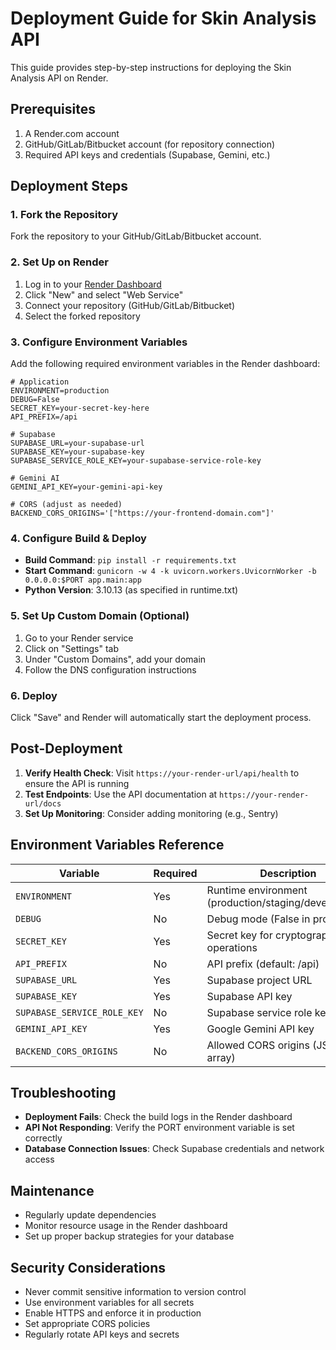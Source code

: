 # Deployment Guide for Skin Analysis API

This guide provides step-by-step instructions for deploying the Skin Analysis API on Render.

## Prerequisites

1. A Render.com account
2. GitHub/GitLab/Bitbucket account (for repository connection)
3. Required API keys and credentials (Supabase, Gemini, etc.)

## Deployment Steps

### 1. Fork the Repository

Fork the repository to your GitHub/GitLab/Bitbucket account.

### 2. Set Up on Render

1. Log in to your [Render Dashboard](https://dashboard.render.com/)
2. Click "New" and select "Web Service"
3. Connect your repository (GitHub/GitLab/Bitbucket)
4. Select the forked repository

### 3. Configure Environment Variables

Add the following required environment variables in the Render dashboard:

```
# Application
ENVIRONMENT=production
DEBUG=False
SECRET_KEY=your-secret-key-here
API_PREFIX=/api

# Supabase
SUPABASE_URL=your-supabase-url
SUPABASE_KEY=your-supabase-key
SUPABASE_SERVICE_ROLE_KEY=your-supabase-service-role-key

# Gemini AI
GEMINI_API_KEY=your-gemini-api-key

# CORS (adjust as needed)
BACKEND_CORS_ORIGINS='["https://your-frontend-domain.com"]'
```

### 4. Configure Build & Deploy

- **Build Command**: `pip install -r requirements.txt`
- **Start Command**: `gunicorn -w 4 -k uvicorn.workers.UvicornWorker -b 0.0.0.0:$PORT app.main:app`
- **Python Version**: 3.10.13 (as specified in runtime.txt)

### 5. Set Up Custom Domain (Optional)

1. Go to your Render service
2. Click on "Settings" tab
3. Under "Custom Domains", add your domain
4. Follow the DNS configuration instructions

### 6. Deploy

Click "Save" and Render will automatically start the deployment process.

## Post-Deployment

1. **Verify Health Check**: Visit `https://your-render-url/api/health` to ensure the API is running
2. **Test Endpoints**: Use the API documentation at `https://your-render-url/docs`
3. **Set Up Monitoring**: Consider adding monitoring (e.g., Sentry)

## Environment Variables Reference

| Variable | Required | Description |
|----------|----------|-------------|
| `ENVIRONMENT` | Yes | Runtime environment (production/staging/development) |
| `DEBUG` | No | Debug mode (False in production) |
| `SECRET_KEY` | Yes | Secret key for cryptographic operations |
| `API_PREFIX` | No | API prefix (default: /api) |
| `SUPABASE_URL` | Yes | Supabase project URL |
| `SUPABASE_KEY` | Yes | Supabase API key |
| `SUPABASE_SERVICE_ROLE_KEY` | No | Supabase service role key |
| `GEMINI_API_KEY` | Yes | Google Gemini API key |
| `BACKEND_CORS_ORIGINS` | No | Allowed CORS origins (JSON array) |

## Troubleshooting

- **Deployment Fails**: Check the build logs in the Render dashboard
- **API Not Responding**: Verify the PORT environment variable is set correctly
- **Database Connection Issues**: Check Supabase credentials and network access

## Maintenance

- Regularly update dependencies
- Monitor resource usage in the Render dashboard
- Set up proper backup strategies for your database

## Security Considerations

- Never commit sensitive information to version control
- Use environment variables for all secrets
- Enable HTTPS and enforce it in production
- Set appropriate CORS policies
- Regularly rotate API keys and secrets
